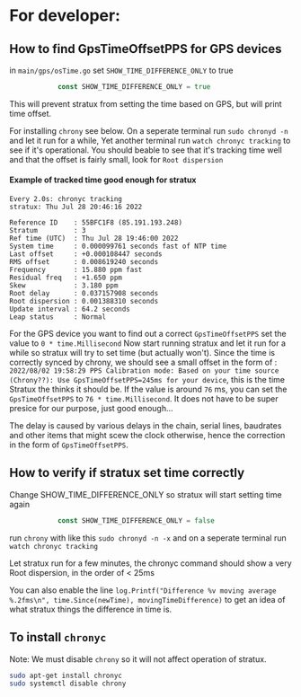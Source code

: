 # For developer:

## How to find GpsTimeOffsetPPS for GPS devices

in `main/gps/osTime.go` set `SHOW_TIME_DIFFERENCE_ONLY` to true
```go
			const SHOW_TIME_DIFFERENCE_ONLY = true
```
This will prevent stratux from setting the time based on GPS, but will print time offset.

For installing `chrony` see below.
On a seperate terminal run `sudo chronyd -n` and let it run for a while, Yet another terminal run `watch chronyc tracking` to see if it's operational.
You should beable to see that it's tracking time well and that the offset is fairly small, look for `Root dispersion`

#### Example of tracked time good enough for stratux
```
Every 2.0s: chronyc tracking                                                                                                                                            stratux: Thu Jul 28 20:46:16 2022

Reference ID    : 55BFC1F8 (85.191.193.248)
Stratum         : 3
Ref time (UTC)  : Thu Jul 28 19:46:00 2022
System time     : 0.000099761 seconds fast of NTP time
Last offset     : +0.000108447 seconds
RMS offset      : 0.008619240 seconds
Frequency       : 15.880 ppm fast
Residual freq   : +1.650 ppm
Skew            : 3.180 ppm
Root delay      : 0.037157908 seconds
Root dispersion : 0.001388310 seconds
Update interval : 64.2 seconds
Leap status     : Normal
```

For the GPS device you want to find out a correct `GpsTimeOffsetPPS` set the value to `0 * time.Millisecond`
Now start running stratux and let it run for a while so stratux will try to set time (but actually won't). Since the time is correctly synced by chrony,
we should see a small offset in the form of : `2022/08/02 19:58:29 PPS Calibration mode: Based on your time source (Chrony??): Use GpsTimeOffsetPPS=245ms for your device`,
this is the time Stratux the thinks it should be. If the value is around `76` ms, you can set the `GpsTimeOffsetPPS`
to `76 * time.Millisecond`. It does not have to be super presice for our purpose, just good enough...

The delay is caused by various delays in the chain, serial lines, baudrates and other items that might scew the clock otherwise,
hence the correction in the form of `GpsTimeOffsetPPS`.


## How to verify if stratux set time correctly

Change SHOW_TIME_DIFFERENCE_ONLY so stratux will start setting time again
```go
			const SHOW_TIME_DIFFERENCE_ONLY = false
```
run `chrony` with like this `sudo chronyd -n -x` and on a seperate terminal run `watch chronyc tracking`

Let stratux run for a few minutes, the chronyc command should show a very Root dispersion, in the order of < 25ms

You can also enable the line `log.Printf("Difference %v moving average %.2fms\n", time.Since(newTime), movingTimeDifference)` to
get an idea of what stratux things the difference in time is.

## To install `chronyc`

Note: We must disable `chrony` so it will not affect operation of stratux.

```bash
sudo apt-get install chronyc
sudo systemctl disable chrony
```
